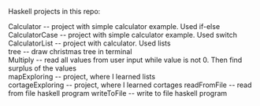 Haskell projects in this repo:  
  
Calculator -- project with simple calculator example. Used if-else  
CalculatorCase -- project with simple calculator example. Used switch  
CalculatorList -- project with calculator. Used lists  
tree -- draw christmas tree in terminal  
Multiply -- read all values from user input while value is not 0. Then find surplus of the values  
mapExploring -- project, where I learned lists  
cortageExploring -- project, where I learned cortages
readFromFile -- read from file haskell program
writeToFile -- write to file haskell program
